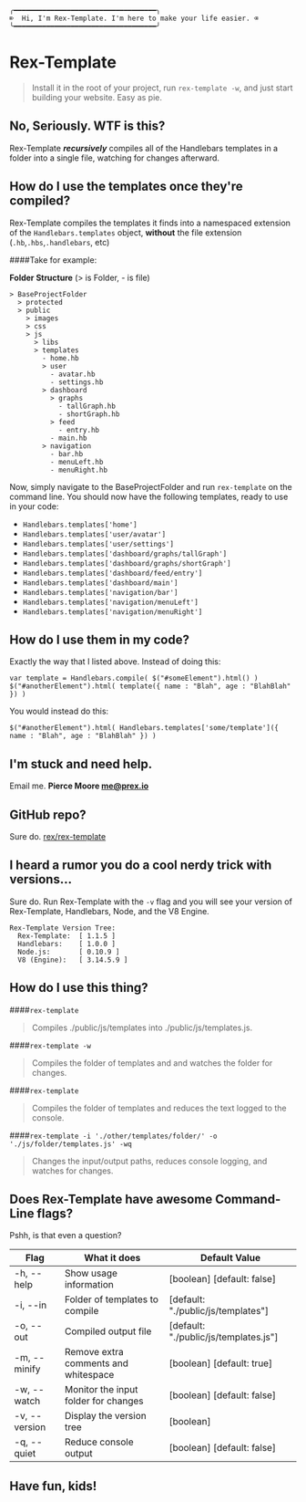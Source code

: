 ````
╭━━━━━━━━━━━━━━━━━━━━━━━━━━━━━━━━━━━╮
⌦  Hi, I'm Rex-Template. I'm here to make your life easier. ⌫
╰━━━━━━━━━━━━━━━━━━━━━━━━━━━━━━━━━━━╯
````

Rex-Template
===

> Install it in the root of your project, run `rex-template -w`, and just start building your website. Easy as pie.


No, Seriously. WTF is this?
---
Rex-Template ***recursively*** compiles all of the Handlebars templates in a folder into a single file, watching for changes afterward.

How do I use the templates once they're compiled?
---
Rex-Template compiles the templates it finds into a namespaced extension of the `Handlebars.templates` object, **without** the file extension (`.hb`,`.hbs`,`.handlebars`, etc)

####Take for example:

**Folder Structure** (> is Folder, - is file)
````
> BaseProjectFolder
  > protected
  > public
    > images
    > css
    > js
      > libs
      > templates
        - home.hb
        > user
          - avatar.hb
          - settings.hb
        > dashboard
          > graphs
            - tallGraph.hb
            - shortGraph.hb
          > feed
            - entry.hb
          - main.hb
        > navigation
          - bar.hb
          - menuLeft.hb
          - menuRight.hb
````

Now, simply navigate to the BaseProjectFolder and run `rex-template` on the command line. 
You should now have the following templates, ready to use in your code:

* `Handlebars.templates['home']`
* `Handlebars.templates['user/avatar']`
* `Handlebars.templates['user/settings']`
* `Handlebars.templates['dashboard/graphs/tallGraph']`
* `Handlebars.templates['dashboard/graphs/shortGraph']`
* `Handlebars.templates['dashboard/feed/entry']`
* `Handlebars.templates['dashboard/main']`
* `Handlebars.templates['navigation/bar']`
* `Handlebars.templates['navigation/menuLeft']`
* `Handlebars.templates['navigation/menuRight']`

How do I use them in my code?
---
Exactly the way that I listed above. Instead of doing this:

````
var template = Handlebars.compile( $("#someElement").html() )
$("#anotherElement").html( template({ name : "Blah", age : "BlahBlah" }) )  

````

You would instead do this:

````
$("#anotherElement").html( Handlebars.templates['some/template']({ name : "Blah", age : "BlahBlah" }) )  

````

I'm stuck and need help.
---
Email me. **Pierce Moore <me@prex.io>**

GitHub repo?
---
Sure do. [rex/rex-template](https://github.com/rex/rex-template)

I heard a rumor you do a cool nerdy trick with versions...
---
Sure do. Run Rex-Template with the `-v` flag and you will see your version of Rex-Template, Handlebars, Node, and the V8 Engine.

````
Rex-Template Version Tree:  
  Rex-Template:  [ 1.1.5 ]  
  Handlebars:    [ 1.0.0 ]  
  Node.js:       [ 0.10.9 ]  
  V8 (Engine):   [ 3.14.5.9 ]  

````

How do I use this thing?
---

####`rex-template`
    
> Compiles ./public/js/templates into ./public/js/templates.js.

####`rex-template -w`
     
> Compiles the folder of templates and and watches the folder for changes.

####`rex-template`
     
> Compiles the folder of templates and reduces the text logged to the console.

####`rex-template -i './other/templates/folder/' -o './js/folder/templates.js' -wq`
     
> Changes the input/output paths, reduces console logging, and watches for changes.

Does Rex-Template have awesome Command-Line flags?
---

Pshh, is that even a question?

Flag    | What it does  |  Default Value
--------|---------------|--------------
  -h, --help    |  Show usage information   | [boolean]  [default: false]
  -i, --in     |  Folder of templates to compile   | [default: "./public/js/templates"]
  -o, --out    |   Compiled output file             | [default: "./public/js/templates.js"]
  -m, --minify |   Remove extra comments and whitespace | [boolean]  [default: true]
  -w, --watch  |   Monitor the input folder for changes | [boolean]  [default: false]
  -v, --version | Display the version tree       | [boolean]
  -q, --quiet |   Reduce console output        |   [boolean]  [default: false]

Have fun, kids!
---
